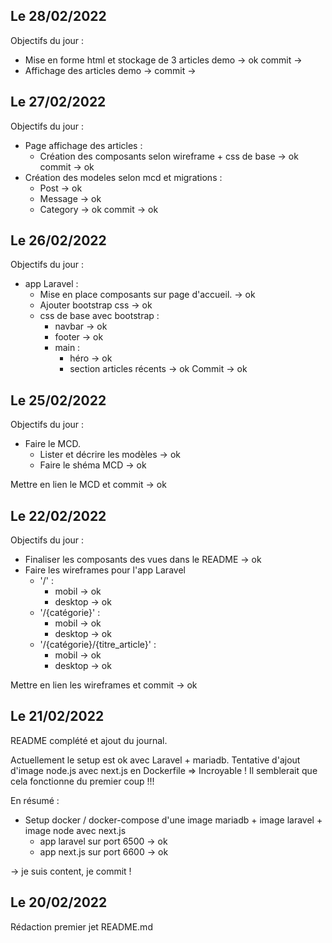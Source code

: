 ## Le 28/02/2022

Objectifs du jour :

- Mise en forme html et stockage de 3 articles demo -> ok
  commit ->
- Affichage des articles demo ->
  commit ->

## Le 27/02/2022

Objectifs du jour :

- Page affichage des articles :
  - Création des composants selon wireframe + css de base -> ok
    commit -> ok
- Création des modeles selon mcd et migrations :
  - Post -> ok
  - Message -> ok
  - Category -> ok
    commit -> ok

## Le 26/02/2022

Objectifs du jour :

- app Laravel :
  - Mise en place composants sur page d'accueil. -> ok
  - Ajouter bootstrap css -> ok
  - css de base avec bootstrap :
    - navbar -> ok
    - footer -> ok
    - main :
      - héro -> ok
      - section articles récents -> ok
        Commit -> ok

## Le 25/02/2022

Objectifs du jour :

- Faire le MCD.
  - Lister et décrire les modèles -> ok
  - Faire le shéma MCD -> ok

Mettre en lien le MCD et commit -> ok

## Le 22/02/2022

Objectifs du jour :

- Finaliser les composants des vues dans le README -> ok
- Faire les wireframes pour l'app Laravel
  - '/' :
    - mobil -> ok
    - desktop -> ok
  - '/{catégorie}' :
    - mobil -> ok
    - desktop -> ok
  - '/{catégorie}/{titre_article}' :
    - mobil -> ok
    - desktop -> ok

Mettre en lien les wireframes et commit -> ok

## Le 21/02/2022

README complété et ajout du journal.

Actuellement le setup est ok avec Laravel + mariadb.
Tentative d'ajout d'image node.js avec next.js en Dockerfile
=> Incroyable ! Il semblerait que cela fonctionne du premier coup !!!

En résumé :

- Setup docker / docker-compose d'une image mariadb + image laravel + image node avec next.js
  - app laravel sur port 6500 -> ok
  - app next.js sur port 6600 -> ok

-> je suis content, je commit !

## Le 20/02/2022

Rédaction premier jet README.md
